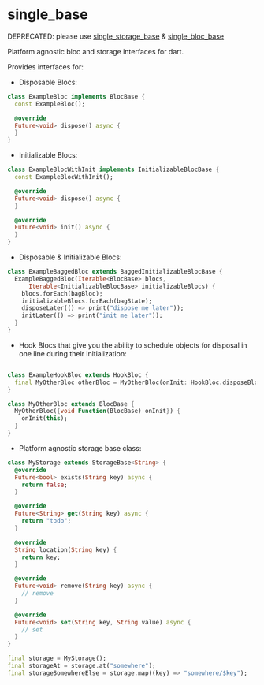# single_base

DEPRECATED: please use [single_storage_base](https://github.com/modulovalue/single_storage_base) & [single_bloc_base](https://github.com/modulovalue/single_bloc_base)

Platform agnostic bloc and storage interfaces for dart.

Provides interfaces for:
- Disposable Blocs: 
```dart
class ExampleBloc implements BlocBase {
  const ExampleBloc();

  @override
  Future<void> dispose() async {
  }
}
```
- Initializable Blocs:
```dart
class ExampleBlocWithInit implements InitializableBlocBase {
  const ExampleBlocWithInit();

  @override
  Future<void> dispose() async {
  }

  @override
  Future<void> init() async {
  }
}
```
- Disposable & Initializable Blocs:
```dart
class ExampleBaggedBloc extends BaggedInitializableBlocBase {
  ExampleBaggedBloc(Iterable<BlocBase> blocs,
      Iterable<InitializableBlocBase> initializableBlocs) {
    blocs.forEach(bagBloc);
    initializableBlocs.forEach(bagState);
    disposeLater(() => print("dispose me later"));
    initLater(() => print("init me later"));
  }
}
```
- Hook Blocs that give you the ability to schedule objects for disposal in one line during their initialization:
```dart

class ExampleHookBloc extends HookBloc {
  final MyOtherBloc otherBloc = MyOtherBloc(onInit: HookBloc.disposeBloc);
}

class MyOtherBloc extends BlocBase {
  MyOtherBloc({void Function(BlocBase) onInit}) {
    onInit(this);
  }
}
```

- Platform agnostic storage base class:
```dart
class MyStorage extends StorageBase<String> {
  @override
  Future<bool> exists(String key) async {
    return false;
  }

  @override
  Future<String> get(String key) async {
    return "todo";
  }

  @override
  String location(String key) {
    return key;
  }

  @override
  Future<void> remove(String key) async {
    // remove
  }

  @override
  Future<void> set(String key, String value) async {
    // set
  }
}

final storage = MyStorage();
final storageAt = storage.at("somewhere");
final storageSomewhereElse = storage.map((key) => "somewhere/$key");
```